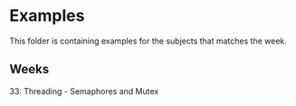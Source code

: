 # Examples

This folder is containing examples for the subjects that matches the week.

## Weeks

33: Threading - Semaphores and Mutex